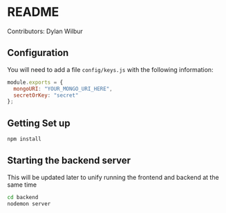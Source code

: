 # README

Contributors:
Dylan Wilbur


## Configuration
You will need to add a file `config/keys.js` with the following information:
```javascript
module.exports = {
  mongoURI: "YOUR_MONGO_URI_HERE",
  secretOrKey: "secret"
};
```

## Getting Set up
```bash
npm install
```

## Starting the backend server

This will be updated later to unify running the frontend and backend at the same time

```bash
cd backend
nodemon server
```
